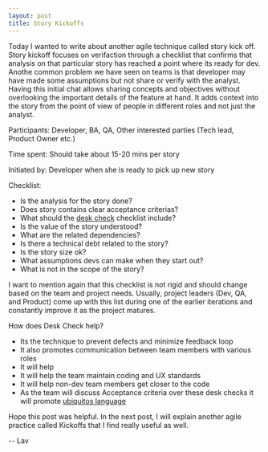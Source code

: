 ```yaml
---
layout: post
title: Story Kickoffs
---
```


Today I wanted to write about another agile technique called story kick off. Story kickoff focuses on verifaction through a checklist that confirms that analysis on that particular story has reached a point where its ready for dev. Anothe common problem we have seen on teams is that developer may have made some assumptions but not share or verify with the analyst. Having this initial chat allows sharing concepts and objectives without overlooking the important details of the feature at hand. It adds context into the story from the point of view of people in different roles and not just the analyst.

Participants:
Developer, BA, QA, Other interested parties (Tech lead, Product Owner etc.) 

Time spent:
Should take about 15-20 mins per story

Initiated by:
Developer when she is ready to pick up new story

Checklist:
* Is the analysis for the story done?
* Does story contains clear acceptance criterias?
* What should the [desk check](http://lavpathak.com/blog/desk-check.html) checklist include?
* Is the value of the story understood?
* What are the related dependencies?
* Is there a technical debt related to the story?
* Is the story size ok?
* What assumptions devs can make when they start out?
* What is not in the scope of the story?


I want to mention again that this checklist is not rigid and should change based on the team and project needs. Usually, project leaders (Dev, QA, and Product) come up with this list during one of the earlier iterations and constantly improve it as the project matures.

How does Desk Check help?
* Its the technique to prevent defects and minimize feedback loop
* It also promotes communication between team members with various roles
* It will help 
* It will help the team maintain coding and UX standards
* It will help non-dev team members get closer to the code 
* As the team will discuss Acceptance criteria over these desk checks it will promote [ubiquitos language](https://martinfowler.com/bliki/UbiquitousLanguage.html)

Hope this post was helpful. In the next post, I will explain another agile practice called Kickoffs that I find really useful as well.

-- Lav